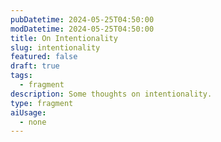 ```yaml
---
pubDatetime: 2024-05-25T04:50:00
modDatetime: 2024-05-25T04:50:00
title: On Intentionality
slug: intentionality
featured: false
draft: true
tags:
  - fragment
description: Some thoughts on intentionality.
type: fragment
aiUsage:
  - none
---
```

